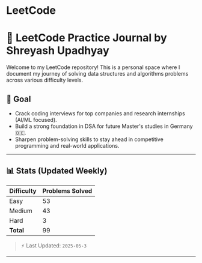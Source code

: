 # LeetCode
# 🧠 LeetCode Practice Journal by Shreyash Upadhyay

Welcome to my LeetCode repository! This is a personal space where I document my journey of solving data structures and algorithms problems across various difficulty levels.

## 🎯 Goal

- Crack coding interviews for top companies and research internships (AI/ML focused).
- Build a strong foundation in DSA for future Master's studies in Germany 🇩🇪.
- Sharpen problem-solving skills to stay ahead in competitive programming and real-world applications.

-----------------------------------------------------------------------------------------------------------------------------------------------------------------------------------------------------------------------

## 📊 Stats (Updated Weekly)

| Difficulty | Problems Solved |
|------------|------------------|
| Easy       | 53              |
| Medium     | 43              |
| Hard       | 3               |
| **Total**  | 99              |

> ⚡ Last Updated: `2025-05-3`

---


